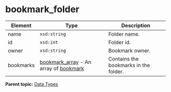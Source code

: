 # bookmark\_folder

 

|Element|Type|Description|
|-------|----|-----------|
|name|`xsd:string` |Folder name.|
|id|`xsd:int` |Folder id.|
|owner|`xsd:string` |Bookmark owner.|
|bookmarks|[bookmark\_array](r_bookmark_array.md#) - An array of [bookmark](r_bookmark.md#) |Contains the bookmarks in the folder.|

**Parent topic:** [Data Types](../data_types/c_datatypes.md)

